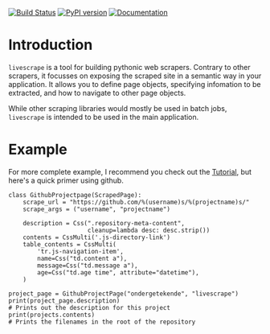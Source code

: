 [![Build Status](https://travis-ci.org/ondergetekende/livesscrape.png?branch=master)](https://travis-ci.org/ondergetekende/livesscrape)
[![PyPI version](https://badge.fury.io/py/livescrape.svg)](https://pypi.python.org/pypi/livescrape)
[![Documentation](https://readthedocs.org/projects/readthedocs/badge/?version=latest)](https://livesscrape.readthedocs.org/en/latest/)

Introduction
============

`livescrape` is a tool for building pythonic web scrapers. Contrary to other scrapers, it focusses on exposing the scraped site in a semantic way in your application. It allows you to define page objects, specifying infomation to be extracted, and how to navigate to other page objects.

While other scraping libraries would mostly be used in batch jobs, `livescrape` is intended to be used in the main application.

Example
=======

For more complete example, I recommend you check out the [Tutorial](docs/tutorial.md), but here's a quick primer using github.

    class GithubProjectpage(ScrapedPage):
        scrape_url = "https://github.com/%(username)s/%(projectname)s/"
        scrape_args = ("username", "projectname")
    
        description = Css(".repository-meta-content",
                          cleanup=lambda desc: desc.strip())
        contents = CssMulti('.js-directory-link')
        table_contents = CssMulti(
            'tr.js-navigation-item',
            name=Css("td.content a"),
            message=Css("td.message a"),
            age=Css("td.age time", attribute="datetime"),
        )
    
    project_page = GithubProjectPage("ondergetekende", "livescrape")
    print(project_page.description)
    # Prints out the description for this project
    print(projects.contents)
    # Prints the filenames in the root of the repository
